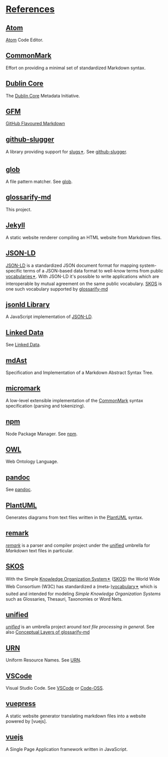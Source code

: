 # [References](#references)

## [Atom](#atom)

<!--{"uri": "https://atom.io" }-->

[Atom][1] Code Editor.

## [CommonMark](#commonmark)

<!--{ "uri": "https://commonmark.org" }-->

Effort on providing a minimal set of standardized Markdown syntax.

## [Dublin Core](#dublin-core)

<!--{
    "uri": "http://purl.org/dc/terms/",
    "aliases": "DC, DublinCore, dc:"
}-->

The [Dublin Core][2] Metadata Initiative.

## [GFM](#gfm)

<!--{
    "uri": "https://github.github.com/gfm/",
    "aliases": "GFM, GitHub Flavoured Markdown, GitHub Flavored Markdown"
}-->

[GitHub Flavoured Markdown][3]

## [github-slugger](#github-slugger)

<!--{"uri": "https://npmjs.com/package/github-slugger" }-->

A library providing support for [slugs🟉][4]. See [github-slugger][5].

## [glob](#glob)

<!--{"uri": "https://github.com/isaacs/node-glob#glob-primer" }-->

A file pattern matcher. See [glob][6].

## [glossarify-md](#glossarify-md)

<!--{"uri": "https://github.com/about-code/glossarify-md" }-->

This project.

## [Jekyll](#jekyll)

<!--{"uri": "https://jekyllrb.com" }-->

A static website renderer compiling an HTML website from Markdown files.

## [JSON-LD](#json-ld)

<!--{
    "uri": "https://json-ld.org",
    "aliases": "JSON-LD Spec"
}-->

[JSON-LD][7] is a standardized JSON document format for mapping system-specific terms of a JSON-based data format to well-know terms from public [vocabularies🟉][8]. With JSON-LD it's possible to write applications which are interoperable by mutual agreement on the same public vocabulary. [SKOS][9] is one such vocabulary supported by [glossarify-md][10]

## [jsonld Library](#jsonld-library)

<!--{
    "uri": "https://npmjs.com/package/jsonld",
    "aliases": "jsonld"
}-->

A JavaScript implementation of [JSON-LD][7].

## [Linked Data](#linked-data)

<!--{
    "uri": "https://www.w3.org/standards/semanticweb/ontology",
    "aliases": "LD"
}-->

See [Linked Data][11].

## [mdAst](#mdast)

<!--{
    "uri": "https://github.com/syntax-tree/mdast",
    "aliases": "mdAST, mdast"
}-->

Specification and Implementation of a Markdown Abstract Syntax Tree.

## [micromark](#micromark)

<!--{"uri": "https://github.com/micromark/" }-->

A low-level extensible implementation of the [CommonMark][12] syntax specification (parsing and tokenizing).

## [npm](#npm)

<!-- {"uri": "https://npmjs.com"}-->

Node Package Manager. See [npm][13].

## [OWL](#owl)

<!--{"uri": "https://www.w3.org/TR/2012/REC-owl2-overview-20121211/" }-->

Web Ontology Language.

## [pandoc](#pandoc)

<!--{"uri": "https://pandoc.org" }-->

See [pandoc][14].

## [PlantUML](#plantuml)

<!--{"uri": "https://plantuml.com" }-->

Generates diagrams from text files written in the [PlantUML][15] syntax.

## [remark](#remark)

<!--{"uri": "https://github.com/remarkjs/remark" }-->

*[remark][16]* is a parser and compiler project under the [unified][17] umbrella for *Markdown* text files in particular.

## [SKOS](#skos)

<!--{ "uri": "http://w3.org/skos/" }-->

With the Simple [Knowledge Organization System🟉][18] ([SKOS][9]) the World Wide Web Consortium (W3C) has standardized a (meta-)[vocabulary🟉][8] which is suited and intended for modeling *Simple Knowledge Organization Systems* such as Glossaries, Thesauri, Taxonomies or Word Nets.

## [unified](#unified)

<!--{ "uri": "https://unifiedjs.com" }-->

*[unified][17]* is an umbrella project around *text file processing in general*. See also [Conceptual Layers of glossarify-md][19]

## [URN](#urn)

<!--{ "uri": "https://www.iana.org/assignments/urn-namespaces/urn-namespaces.xhtml" }-->

Uniform Resource Names. See [URN][20].

## [VSCode](#vscode)

<!--{ "uri": "https://code.visualstudio.com" }-->

[Code-OSS]: https://github.com/microsoft/vscode

Visual Studio Code. See [VSCode][21] or [Code-OSS].

## [vuepress](#vuepress)

<!--{"uri": "https://vuepress.vuejs.org" }-->

A static website generator translating markdown files into a website powered by \[vuejs].

## [vuejs](#vuejs)

<!--{"uri": "https://vuejs.org" }-->

A Single Page Application framework written in JavaScript.

[1]: https://atom.io "Atom Code Editor."

[2]: http://purl.org/dc/terms/ "The Dublin Core Metadata Initiative."

[3]: https://github.github.com/gfm/ "GitHub Flavoured Markdown"

[4]: ./glossary.md#slug "A slug is a URL-friendly identifier that can be used within URL fragments to address headings / sections on a page."

[5]: https://npmjs.com/package/github-slugger "A library providing support for slugs."

[6]: https://github.com/isaacs/node-glob#glob-primer "A file pattern matcher."

[7]: https://json-ld.org "JSON-LD is a standardized JSON document format for mapping system-specific terms of a JSON-based data format to well-know terms from public vocabularies."

[8]: ./glossary.md#vocabulary "A collection of terms which is uniquely identifiable."

[9]: http://w3.org/skos/ "With the Simple Knowledge Organization System (SKOS) the World Wide Web Consortium (W3C) has standardized a (meta-)vocabulary which is suited and intended for modeling Simple Knowledge Organization Systems such as Glossaries, Thesauri, Taxonomies or Word Nets."

[10]: https://github.com/about-code/glossarify-md "This project."

[11]: https://www.w3.org/standards/semanticweb/ontology "See Linked Data."

[12]: https://commonmark.org "Effort on providing a minimal set of standardized Markdown syntax."

[13]: references.md#npm "Node Package Manager."

[14]: https://pandoc.org "See pandoc."

[15]: https://plantuml.com "Generates diagrams from text files written in the PlantUML syntax."

[16]: https://github.com/remarkjs/remark "remark is a parser and compiler project under the unified umbrella for Markdown text files in particular."

[17]: https://unifiedjs.com "unified is an umbrella project around text file processing in general."

[18]: ./glossary.md#kos---knowledge-organization-systems "Glossaries are considered a kind of Knowledge Organisation System (KOS) which organizes knowledge as a list of terms and term definitions."

[19]: ./conceptual-layers.md

[20]: https://www.iana.org/assignments/urn-namespaces/urn-namespaces.xhtml "Uniform Resource Names."

[21]: https://code.visualstudio.com "Visual Studio Code."
